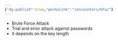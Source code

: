 ```yaml
---
{"dg-publish":true,"permalink":"/encounters/bfa/"}
---
```


- Brute Force Attack
- Trial and error attack against passwords
- It depends on the key length